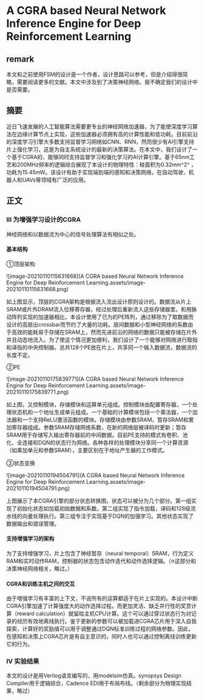 # A CGRA based Neural Network Inference Engine for Deep Reinforcement Learning  

## remark

本文和之前使用FSM的设计是一个作者，设计思路可以参考，但是介绍得很简略，需要阅读更多的文献。本文中涉及到了决策神经网络。我不确定我们的设计中是否需要。

## 摘要

近日飞速发展的人工智能算法需要更专业的神经网络加速器，为了能使深度学习算法在边缘计算节点上实现，这些加速器必须拥有高的计算性能和低功耗。目前前沿的深度学习引擎大多数支持监督学习网络如CNN、RNN，然而很少有AI引擎支持片上强化学习，这是为自主系统设计的最新的决策算法。在本文中，我们设计了一个基于CGRA的、能够同时支持监督学习和强化学习的AI计算引擎。基于65nm工艺和200MHz频率的逻辑综合展现了本设计的物理特性：硅面积为0.32mm^2^ ，功耗为15.45mW。该设计有助于实现端到端的感知和决策网络，在自动驾驶、机器人和UAVs等领域有广泛的应用。

## 正文

### III 为增强学习设计的CGRA

神经网络和以数据流为中心的信号处理算法有相似之处。

#### 基本结构

①顶层架构

![image-20210110115631668](A CGRA based Neural Network Inference Engine for Deep Reinforcement Learning.assets/image-20210110115631668.png)

如上图显示，顶层的CGRA架构是根据流入流出设计原则设计的。数据流从片上SRAM或片外DRAM流入位移寄存器，经过处理后重新流入这些存储器里。和用脉动阵列实现的加速器相比，本设计使用了已为的PE阵列，通过移除为了取数据而设计的高扇出crossbar而节约了大量的功耗。层间数据和小型神经网络的系数由于高效的能耗易于存储在SRAM上，然而先进前沿的网络的数据只能被存储在片外并且动态地流入。为了使这个情况更加便利，我们设计了一个能够对网络进行取指和译指的中央控制器。总共128个PE放在片上，共享同一个输入数据流，数据流的长度不定。

②PE

![image-20210110175839771](A CGRA based Neural Network Inference Engine for Deep Reinforcement Learning.assets/image-20210110175839771.png)

如上图，又控制模块，存储模块和运算单元组成。控制模块由配置寄存器，一个处理状态机和一个地址生成单元组成。一个基础的计算模块包括一个乘法器，一个加法器和一个支持ReLU激活函数的模块。存储模块由参数SRAM，暂存SRAM和累加寄存器组成。参数SRAM存储网络系数，在新的网络层被译码时更新；暂存SRAM用于存储写入输出寄存器前的中间数据。目前PE支持的模式有卷积、池化、全连接和DQN的状态行为网络。各种各样的处理模块分享同一个计算资源（如乘加单元和参数SRAM），主要区别在于地址产生器的工作模式。

③状态变换

![image-20210110194504791](A CGRA based Neural Network Inference Engine for Deep Reinforcement Learning.assets/image-20210110194504791.png)

上图展示了本CGRA引擎的部分状态转换图。状态可以被分为几个部分。第一组实现了初始化状态如加载初始数据和系数。第二组实现了指令加载，译码和128级流水线的向量处理执行。第三组专注于实现基于DQN的加强学习。其他状态实现了数据输出和错误管理。

#### 支持增强学习的架构

为了支持增强学习，片上包含了神经暂存（neural temporal）SRAM，行为定义RAM和实时动作RAM，控制器的状态包含动作迭代和动作选择逻辑。（:six_pointed_star:这部分和决策神经网络相关，略过。）

#### CGRA和训练主机之间的交互

由于增强学习有丰富的上下文，不说所有的运算都适于在片上实现的。本设计中断CGRA引擎加速了计算强度大的动作选择过程。而更加灵活、缺乏并行性的奖赏计算（reward calculation）就留给主机CPU计算。这个可以通过穿过状态行为对记录的经历有效地离线执行。鉴于更新的参数可以被加载进CGRA芯片用于深入自我探索，计算好的奖励值可以用于调整通过DQN标准训练过程的网络参数。因此，在感知和决策上CGRA芯片是有自主意识的，同时人也可以通过控制离线训练更新它的行为。

### IV 实验结果

本文的设计是用Verilog语言编写的，用modelsim仿真。synopsys Design Compiler用于逻辑综合，Cadence EDI用于布局布线。（剩余部分为物理实现结果，略过）
